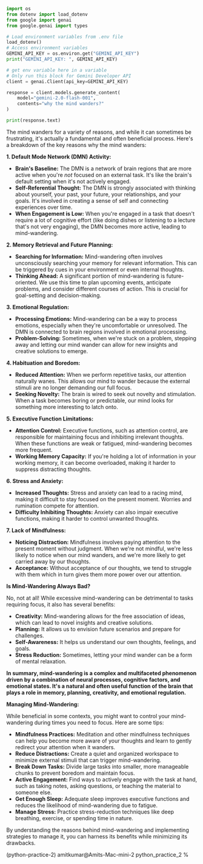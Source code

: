 ```python
import os
from dotenv import load_dotenv
from google import genai
from google.genai import types

# Load environment variables from .env file
load_dotenv()
# Access environment variables
GEMINI_API_KEY = os.environ.get("GEMINI_API_KEY")
print("GEMINI_API_KEY: ", GEMINI_API_KEY)

# get env variable here in a variable
# Only run this block for Gemini Developer API
client = genai.Client(api_key=GEMINI_API_KEY)

response = client.models.generate_content(
    model="gemini-2.0-flash-001",
    contents="why the mind wanders?"
)

print(response.text)

```

The mind wanders for a variety of reasons, and while it can sometimes be frustrating, it's actually a fundamental and often beneficial process. Here's a breakdown of the key reasons why the mind wanders:

**1. Default Mode Network (DMN) Activity:**

- **Brain's Baseline:** The DMN is a network of brain regions that are more active when you're _not_ focused on an external task. It's like the brain's default setting when it's not actively engaged.
- **Self-Referential Thought:** The DMN is strongly associated with thinking about yourself, your past, your future, your relationships, and your goals. It's involved in creating a sense of self and connecting experiences over time.
- **When Engagement is Low:** When you're engaged in a task that doesn't require a lot of cognitive effort (like doing dishes or listening to a lecture that's not very engaging), the DMN becomes more active, leading to mind-wandering.

**2. Memory Retrieval and Future Planning:**

- **Searching for Information:** Mind-wandering often involves unconsciously searching your memory for relevant information. This can be triggered by cues in your environment or even internal thoughts.
- **Thinking Ahead:** A significant portion of mind-wandering is future-oriented. We use this time to plan upcoming events, anticipate problems, and consider different courses of action. This is crucial for goal-setting and decision-making.

**3. Emotional Regulation:**

- **Processing Emotions:** Mind-wandering can be a way to process emotions, especially when they're uncomfortable or unresolved. The DMN is connected to brain regions involved in emotional processing.
- **Problem-Solving:** Sometimes, when we're stuck on a problem, stepping away and letting our mind wander can allow for new insights and creative solutions to emerge.

**4. Habituation and Boredom:**

- **Reduced Attention:** When we perform repetitive tasks, our attention naturally wanes. This allows our mind to wander because the external stimuli are no longer demanding our full focus.
- **Seeking Novelty:** The brain is wired to seek out novelty and stimulation. When a task becomes boring or predictable, our mind looks for something more interesting to latch onto.

**5. Executive Function Limitations:**

- **Attention Control:** Executive functions, such as attention control, are responsible for maintaining focus and inhibiting irrelevant thoughts. When these functions are weak or fatigued, mind-wandering becomes more frequent.
- **Working Memory Capacity:** If you're holding a lot of information in your working memory, it can become overloaded, making it harder to suppress distracting thoughts.

**6. Stress and Anxiety:**

- **Increased Thoughts:** Stress and anxiety can lead to a racing mind, making it difficult to stay focused on the present moment. Worries and rumination compete for attention.
- **Difficulty Inhibiting Thoughts:** Anxiety can also impair executive functions, making it harder to control unwanted thoughts.

**7. Lack of Mindfulness:**

- **Noticing Distraction:** Mindfulness involves paying attention to the present moment without judgment. When we're not mindful, we're less likely to notice when our mind wanders, and we're more likely to get carried away by our thoughts.
- **Acceptance:** Without acceptance of our thoughts, we tend to struggle with them which in turn gives them more power over our attention.

**Is Mind-Wandering Always Bad?**

No, not at all! While excessive mind-wandering can be detrimental to tasks requiring focus, it also has several benefits:

- **Creativity:** Mind-wandering allows for the free association of ideas, which can lead to novel insights and creative solutions.
- **Planning:** It allows us to envision future scenarios and prepare for challenges.
- **Self-Awareness:** It helps us understand our own thoughts, feelings, and goals.
- **Stress Reduction:** Sometimes, letting your mind wander can be a form of mental relaxation.

**In summary, mind-wandering is a complex and multifaceted phenomenon driven by a combination of neural processes, cognitive factors, and emotional states. It's a natural and often useful function of the brain that plays a role in memory, planning, creativity, and emotional regulation.**

**Managing Mind-Wandering:**

While beneficial in some contexts, you might want to control your mind-wandering during times you need to focus. Here are some tips:

- **Mindfulness Practices:** Meditation and other mindfulness techniques can help you become more aware of your thoughts and learn to gently redirect your attention when it wanders.
- **Reduce Distractions:** Create a quiet and organized workspace to minimize external stimuli that can trigger mind-wandering.
- **Break Down Tasks:** Divide large tasks into smaller, more manageable chunks to prevent boredom and maintain focus.
- **Active Engagement:** Find ways to actively engage with the task at hand, such as taking notes, asking questions, or teaching the material to someone else.
- **Get Enough Sleep:** Adequate sleep improves executive functions and reduces the likelihood of mind-wandering due to fatigue.
- **Manage Stress:** Practice stress-reduction techniques like deep breathing, exercise, or spending time in nature.

By understanding the reasons behind mind-wandering and implementing strategies to manage it, you can harness its benefits while minimizing its drawbacks.

(python-practice-2) amitkumar@Amits-Mac-mini-2 python_practice_2 %
